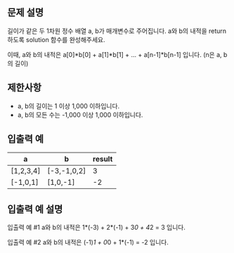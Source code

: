 ## 문제 설명
길이가 같은 두 1차원 정수 배열 a, b가 매개변수로 주어집니다. a와 b의 내적을 return 하도록 solution 함수를 완성해주세요.

이때, a와 b의 내적은 a[0]*b[0] + a[1]*b[1] + ... + a[n-1]*b[n-1] 입니다. (n은 a, b의 길이)

## 제한사항
- a, b의 길이는 1 이상 1,000 이하입니다.
- a, b의 모든 수는 -1,000 이상 1,000 이하입니다.

## 입출력 예
| a         | b           | result |
|-----------|-------------|--------|
| [1,2,3,4] | [-3,-1,0,2] | 3      |
| [-1,0,1]  | [1,0,-1]    | -2     |

## 입출력 예 설명
입출력 예 #1
a와 b의 내적은 1*(-3) + 2*(-1) + 3*0 + 4*2 = 3 입니다.

입출력 예 #2
a와 b의 내적은 (-1)*1 + 0*0 + 1*(-1) = -2 입니다.